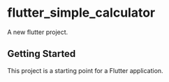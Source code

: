 # flutter_simple_calculator

A new flutter project.

## Getting Started

This project is a starting point for a Flutter application.
